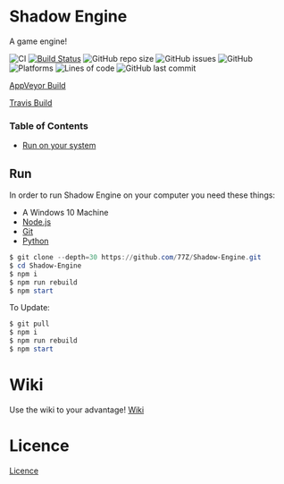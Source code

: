 # Shadow Engine

 A game engine!

![CI](https://ci.appveyor.com/api/projects/status/github/77Z/Shadow-Engine?branch=master&svg=true)
[![Build Status](https://travis-ci.com/77Z/Shadow-Engine.svg?branch=master)](https://travis-ci.com/77Z/Shadow-Engine)
![GitHub repo size](https://img.shields.io/github/repo-size/77Z/Shadow-Engine)
![GitHub issues](https://img.shields.io/github/issues/77Z/Shadow-Engine)
![GitHub](https://img.shields.io/github/license/77Z/Shadow-Engine)
![Platforms](https://img.shields.io/badge/Platforms-Win-green)
![Lines of code](https://img.shields.io/tokei/lines/github/77Z/Shadow-Engine)
![GitHub last commit](https://img.shields.io/github/last-commit/77Z/Shadow-Engine)

[AppVeyor Build](https://ci.appveyor.com/project/77Z/Shadow-Engine)

[Travis Build](https://travis-ci.com/github/77Z/Shadow-Engine)

### Table of Contents

- [Run on your system](https://github.com/77Z/Shadow-Engine#Run)


## Run

In order to run Shadow Engine on your computer you need these things:

- A Windows 10 Machine
- [Node.js](https://nodejs.org "Node.js")
- [Git](https://git-scm.com/)
- [Python](https://python.org)

```PowerShell
$ git clone --depth=30 https://github.com/77Z/Shadow-Engine.git
$ cd Shadow-Engine
$ npm i
$ npm run rebuild
$ npm start
```

To Update:

```PowerShell
$ git pull
$ npm i
$ npm run rebuild
$ npm start
```
# Wiki

Use the wiki to your advantage!
[Wiki](https://github.com/77Z/Shadow-Engine/wiki)

# Licence

[Licence](https://github.com/77Z/Shadow-Engine/blob/master/LICENSE)
